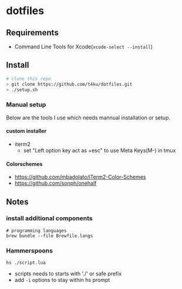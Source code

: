 dotfiles
=======

Requirements
------------

* Command Line Tools for Xcode(```xcode-select --install```)

Install
-------

```bash
# clone this repo
> git clone https://github.com/t4ku/dotfiles.git
> ./setup.sh
```

### Manual setup

Below are the tools I use which needs mannual installation or setup.

#### custom installer

* iterm2
  * set "Left option key act as +esc" to use Meta Keys(M-) in tmux

#### Colorschemes

- https://github.com/mbadolato/iTerm2-Color-Schemes
- https://github.com/sonph/onehalf

Notes
---------

### install additional components

```
# programming languages
brew bundle --file Brewfile.langs
```

### Hammerspoons

```
hs ./script.lua
```

- scripts needs to starts with './' or safe prefix
- add `-i` options to stay within hs prompt
